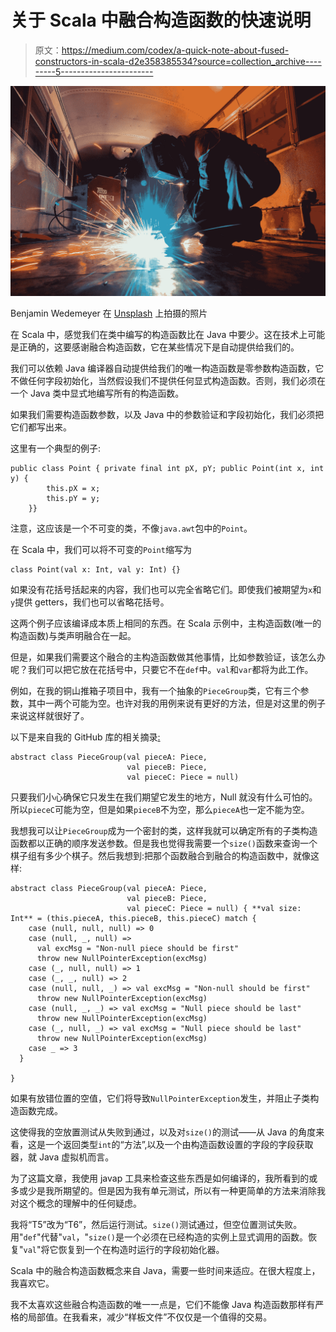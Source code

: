 # 关于 Scala 中融合构造函数的快速说明

> 原文：<https://medium.com/codex/a-quick-note-about-fused-constructors-in-scala-d2e358385534?source=collection_archive---------5----------------------->

![](img/4068eb30b9fe56ba963d71a173599b8c.png)

Benjamin Wedemeyer 在 [Unsplash](https://unsplash.com?utm_source=medium&utm_medium=referral) 上拍摄的照片

在 Scala 中，感觉我们在类中编写的构造函数比在 Java 中要少。这在技术上可能是正确的，这要感谢融合构造函数，它在某些情况下是自动提供给我们的。

我们可以依赖 Java 编译器自动提供给我们的唯一构造函数是零参数构造函数，它不做任何字段初始化，当然假设我们不提供任何显式构造函数。否则，我们必须在一个 Java 类中显式地编写所有的构造函数。

如果我们需要构造函数参数，以及 Java 中的参数验证和字段初始化，我们必须把它们都写出来。

这里有一个典型的例子:

```
public class Point { private final int pX, pY; public Point(int x, int y) {
        this.pX = x;
        this.pY = y;
    }}
```

注意，这应该是一个不可变的类，不像`java.awt`包中的`Point`。

在 Scala 中，我们可以将不可变的`Point`缩写为

```
class Point(val x: Int, val y: Int) {}
```

如果没有花括号括起来的内容，我们也可以完全省略它们。即使我们被期望为`x`和`y`提供 getters，我们也可以省略花括号。

这两个例子应该编译成本质上相同的东西。在 Scala 示例中，主构造函数(唯一的构造函数)与类声明融合在一起。

但是，如果我们需要这个融合的主构造函数做其他事情，比如参数验证，该怎么办呢？我们可以把它放在花括号中，只要它不在`def`中。`val`和`var`都将为此工作。

例如，在我的铜山推箱子项目中，我有一个抽象的`PieceGroup`类，它有三个参数，其中一两个可能为空。也许对我的用例来说有更好的方法，但是对这里的例子来说这样就很好了。

以下是来自我的 GitHub 库的相关摘录[:](https://github.com/Alonso-del-Arte/copper-mountain-sokoban/blob/main/src/sokoban/pieces/groupings/PieceGroup.scala)

```
abstract class PieceGroup(val pieceA: Piece,
                          val pieceB: Piece,
                          val pieceC: Piece = null)
```

只要我们小心确保它只发生在我们期望它发生的地方，Null 就没有什么可怕的。所以`pieceC`可能为空，但是如果`pieceB`不为空，那么`pieceA`也一定不能为空。

我想我可以让`PieceGroup`成为一个密封的类，这样我就可以确定所有的子类构造函数都以正确的顺序发送参数。但是我也觉得我需要一个`size()`函数来查询一个棋子组有多少个棋子。然后我想到:把那个函数融合到融合的构造函数中，就像这样:

```
abstract class PieceGroup(val pieceA: Piece,
                          val pieceB: Piece,
                          val pieceC: Piece = null) { **val size: Int** = (this.pieceA, this.pieceB, this.pieceC) match {
    case (null, null, null) => 0
    case (null, _, null) =>
      val excMsg = "Non-null piece should be first"
      throw new NullPointerException(excMsg)
    case (_, null, null) => 1
    case (_, _, null) => 2
    case (null, null, _) => val excMsg = "Non-null should be first"
      throw new NullPointerException(excMsg)
    case (null, _, _) => val excMsg = "Null piece should be last"
      throw new NullPointerException(excMsg)
    case (_, null, _) => val excMsg = "Null piece should be last"
      throw new NullPointerException(excMsg)
    case _ => 3
  }

}
```

如果有放错位置的空值，它们将导致`NullPointerException`发生，并阻止子类构造函数完成。

这使得我的空放置测试从失败到通过，以及对`size()`的测试——从 Java 的角度来看，这是一个返回类型`int`的“方法”,以及一个由构造函数设置的字段的字段获取器，就 Java 虚拟机而言。

为了这篇文章，我使用 javap 工具来检查这些东西是如何编译的，我所看到的或多或少是我所期望的。但是因为我有单元测试，所以有一种更简单的方法来消除我对这个概念的理解中的任何疑虑。

我将“T5”改为“T6”，然后运行测试。`size()`测试通过，但空位置测试失败。用"`def`"代替"`val`，"`size()`是一个必须在已经构造的实例上显式调用的函数。恢复"`val`"将它恢复到一个在构造时运行的字段初始化器。

Scala 中的融合构造函数概念来自 Java，需要一些时间来适应。在很大程度上，我喜欢它。

我不太喜欢这些融合构造函数的唯一一点是，它们不能像 Java 构造函数那样有严格的局部值。在我看来，减少“样板文件”不仅仅是一个值得的交易。